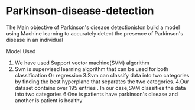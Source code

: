 # Parkinson-disease-detection
The Main objective of Parkinson's disease detectioniston build a model using Machine learning to accurately detect the presence of Parkinson's disease in an individual

Model Used
1. We have used Support vector machine(SVM) algorithm
2. Svm is supervised learning algorithm that can be used for
   both classification Or regression
3.Svm can classify data into two categories by finding the
  best hyperplane that separates the two categories.
4.Our dataset contains over 195 entries .
  In our case,SVM classifies the data into two categories
6.One is patients have parkinson's disease and another is
  patient is healthy
